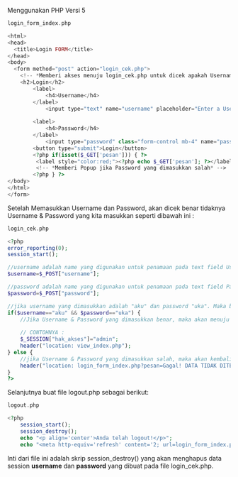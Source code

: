 Menggunakan PHP Versi 5

```PHP
login_form_index.php

<html>
<head>
  <title>Login FORM</title>
</head>
<body>
  <form method="post" action="login_cek.php">
    <!-- *Memberi akses menuju login_cek.php untuk dicek apakah Username & Password yang dimasukkan benar atau salah* -->
    <h2>Login</h2>
        <label>
            <h4>Username</h4>
        </label>
            <input type="text" name="username" placeholder="Enter a Username please">
            
        <label>
            <h4>Password</h4>
        </label>
            <input type="password" class="form-control mb-4" name="password" placeholder="Enter ur Password"> 
        <button type="submit">Login</button> 
        <?php if(isset($_GET['pesan'])) { ?>
         <label style="color:red;"><?php echo $_GET['pesan']; ?></label>
         <!-- *Memberi Popup jika Password yang dimasukkan salah* -->
        <?php } ?>
</body>
</html>
</form>
```

Setelah Memasukkan Username dan Password, akan dicek benar tidaknya Username & Password yang kita masukkan seperti dibawah ini :

```PHP
login_cek.php

<?php
error_reporting(0);
session_start();

//username adalah name yang digunakan untuk penamaan pada text field Username
$username=$_POST["username"];

//password adalah name yang digunakan untuk penamaan pada text field Password
$password=$_POST["password"];

//jika username yang dimasukkan adalah "aku" dan password "uka". Maka berhasil mendapat hak akses
if($username=="aku" && $password=="uka") {
    //Jika Username & Password yang dimasukkan benar, maka akan menuju view_index.php
    
    // CONTOHNYA :
    $_SESSION["hak_akses"]="admin";
    header("location: view_index.php");
} else {
    //jika Username & Password yang dimasukkan salah, maka akan kembali ke login_form_index.php sampai Username & Password yang dimasukkan benar
    header("location: login_form_index.php?pesan=Gagal! DATA TIDAK DITEMUKAN.");
}
?>
```

Selanjutnya buat file logout.php sebagai berikut:

```PHP
logout.php

<?php
    session_start();
    session_destroy();
    echo "<p align='center'>Anda telah logout!</p>";
    echo "<meta http-equiv='refresh' content='2; url=login_form_index.php'>";
```

Inti dari file ini adalah skrip session_destroy() yang akan menghapus data session **username** dan **password** yang dibuat pada file login_cek.php.
